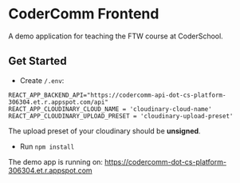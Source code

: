 # CoderComm Frontend

A demo application for teaching the FTW course at CoderSchool.

## Get Started

- Create `/.env`:

```
REACT_APP_BACKEND_API="https://codercomm-api-dot-cs-platform-306304.et.r.appspot.com/api"
REACT_APP_CLOUDINARY_CLOUD_NAME = 'cloudinary-cloud-name'
REACT_APP_CLOUDINARY_UPLOAD_PRESET = 'cloudinary-upload-preset'
```

The upload preset of your cloudinary should be **unsigned**.

- Run `npm install`

The demo app is running on: https://codercomm-dot-cs-platform-306304.et.r.appspot.com
